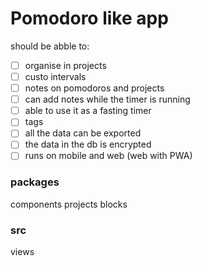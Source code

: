 # Pomodoro like app

should be abble to:
- [ ] organise in projects
- [ ] custo intervals
- [ ] notes on pomodoros and projects
- [ ] can add notes while the timer is running
- [ ] able to use it as a fasting timer
- [ ] tags
- [ ] all the data can be exported
- [ ] the data in the db is encrypted
- [ ] runs on mobile and web (web with PWA)

### packages

components
projects
blocks

### src

views